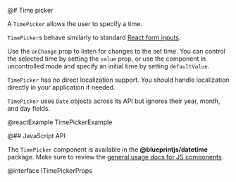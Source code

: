 @# Time picker

A `TimePicker` allows the user to specify a time.

`TimePicker`s behave similarly to standard [React form inputs](https://facebook.github.io/react/docs/forms.html).

Use the `onChange` prop to listen for changes to the set time. You can control the selected time by
setting the `value` prop, or use the component in uncontrolled mode and specify an initial time by
setting `defaultValue`.

`TimePicker` has no direct localization support. You should handle localization directly in your
application if needed.

`TimePicker` uses `Date` objects across its API but ignores their year, month, and day fields.

@reactExample TimePickerExample

@## JavaScript API

The `TimePicker` component is available in the __@blueprintjs/datetime__ package.
Make sure to review the [general usage docs for JS components](#blueprint.usage).

@interface ITimePickerProps
